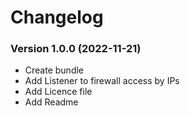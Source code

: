 Changelog
=========

### Version 1.0.0 (2022-11-21)

* Create bundle
* Add Listener to firewall access by IPs
* Add Licence file
* Add Readme